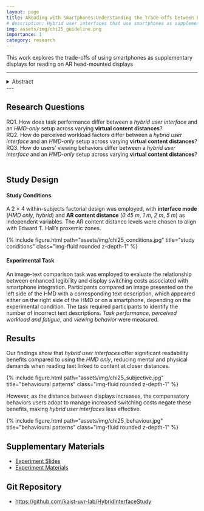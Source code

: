 ```yaml
---
layout: page
title: AReading with Smartphones:Understanding the Trade-offs between Enhanced Legibility and Display Switching Costs in Hybrid AR Interfaces (CHI '25)
# description: Hybrid user interfaces that use smartphones as supplementary displays to enhance reading in AR
img: assets/img/chi25_guideline.png
importance: 1
category: research
---
```


This work explores the trade-offs of using smartphones as supplementary displays for reading on AR head-mounted displays

---

<details><summary>Abstract</summary>
    This research investigates the use of <b>hybrid user interfaces</b> to enhance text readability in augmented reality (AR) by combining optical see-through head-mounted displays with smartphones. While this integration can improve information legibility, it may also introduce display switching side effects. The extent to which these side effects hinder user experience and when the benefits outweigh drawbacks remain unclear. To address this gap, we conducted an empirical study (N=24) to evaluate how hybrid user interfaces affect AR reading tasks across different content distances, which induce varying levels of display switching. Our findings show that <i>hybrid user interfaces</i> offer significant readability benefits compared to using the <i>HMD only</i>, reducing mental and physical demands when reading text linked to content at closer distances. However, as the distance between displays increases, the compensatory behaviors users adopt to manage increased switching costs negate these benefits, making <i>hybrid user interfaces</i> less effective. Based on these findings, we suggest (1) using smartphones as supplementary displays for text in reading-intensive tasks, (2) implementing adaptive display positioning to minimize switching overhead in such scenarios, and (3) adjusting the smartphone's role based on content distance for less intensive reading tasks. These insights provide guidance for optimizing smartphone integration in hybrid interfaces and enhancing AR systems for reading applications. 
</details>
---

## Research Questions

RQ1. How does task performance differ between a _hybrid user interface_ and an _HMD-only_ setup across varying **virtual content distances**?  
RQ2. How do perceived workload factors differ between a _hybrid user interface_ and an _HMD-only_ setup across varying **virtual content distances**?  
RQ3. How do users’ viewing behaviors differ between a _hybrid user interface_ and an _HMD-only_ setup across varying **virtual content distances**?  
<br>

## Study Design

#### Study Conditions

A 2 × 4 within-subjects factorial design was employed, with **interface mode** (_HMD only_, _hybrid_) and **AR content distance** (_0.45 m_, _1 m_, _2 m_, _5 m_) as independent variables. The AR content distance levels were chosen to align with Edward T. Hall’s proxemic zones.

<div class="row">
    <div class="col-sm mt-3 mt-md-0">
        {% include figure.html path="assets/img/chi25_conditions.jpg" title="study conditions" class="img-fluid rounded z-depth-1" %}
    </div>
</div>

#### Experimental Task

An image-text comparison task was employed to evaluate the relationship between enhanced legibility and display switching costs associated with smartphone integration. Participants compared an image presented on the left side of the HMD with a corresponding text description, which appeared either on the right side of the HMD or on a smartphone, depending on the experimental condition. The task required participants to identify the number of incorrect text descriptions. _Task performance_, _perceived workload and fatigue_, and _viewing behavior_ were measured.
<br>

## Results

Our findings show that _hybrid user interfaces_ offer significant readability benefits compared to using the _HMD only_, reducing mental and physical demands when reading text linked to content at closer distances.

<div class="row">
    <div class="col-sm mt-3 mt-md-0">
        {% include figure.html path="assets/img/chi25_subjective.jpg" title="behavioural patterns" class="img-fluid rounded z-depth-1" %}
    </div>
</div>

However, as the distance between displays increases, the compensatory behaviors users adopt to manage increased switching costs negate these benefits, making _hybrid user interfaces_ less effective.

<div class="row">
    <div class="col-sm mt-3 mt-md-0">
        {% include figure.html path="assets/img/chi25_behaviour.jpg" title="behavioural patterns" class="img-fluid rounded z-depth-1" %}
    </div>
</div>

## Supplementary Materials
* [Experiment Slides](chi25-slides.pdf)
* [Experiment Materials](chi25-materials.pdf)

## Git Repository
* https://github.com/kaist-uvr-lab/HybridInterfaceStudy